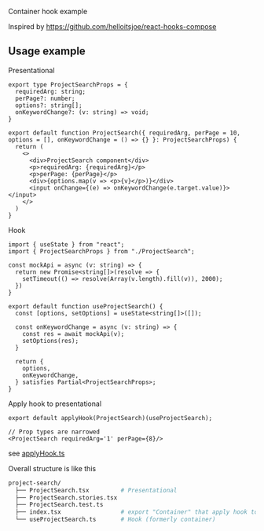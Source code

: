 Container hook example

Inspired by https://github.com/helloitsjoe/react-hooks-compose

## Usage example

Presentational

```tsx
export type ProjectSearchProps = {
  requiredArg: string;
  perPage?: number;
  options?: string[];
  onKeywordChange?: (v: string) => void;
}

export default function ProjectSearch({ requiredArg, perPage = 10, options = [], onKeywordChange = () => {} }: ProjectSearchProps) {
  return (
    <>
      <div>ProjectSearch component</div>
      <p>requiredArg: {requiredArg}</p>
      <p>perPage: {perPage}</p>
      <div>{options.map(v => <p>{v}</p>)}</div>
      <input onChange={(e) => onKeywordChange(e.target.value)}></input>
    </>
  )
}
```

Hook

```tsx
import { useState } from "react";
import { ProjectSearchProps } from "./ProjectSearch";

const mockApi = async (v: string) => {
  return new Promise<string[]>(resolve => {
    setTimeout(() => resolve(Array(v.length).fill(v)), 2000);
  })
}

export default function useProjectSearch() {
  const [options, setOptions] = useState<string[]>([]);

  const onKeywordChange = async (v: string) => {
    const res = await mockApi(v);
    setOptions(res);
  }

  return {
    options,
    onKeywordChange,
  } satisfies Partial<ProjectSearchProps>;
}

```

Apply hook to presentational

```tsx
export default applyHook(ProjectSearch)(useProjectSearch);
```

```tsx
// Prop types are narrowed
<ProjectSearch requiredArg='1' perPage={8}/>
```

see [applyHook.ts](src/common/applyHook.ts)

Overall structure is like this

```bash
project-search/
  ├── ProjectSearch.tsx         # Presentational
  ├── ProjectSearch.stories.tsx
  ├── ProjectSearch.test.ts
  ├── index.tsx                 # export "Container" that apply hook to presentational
  └── useProjectSearch.ts       # Hook (formerly container)
```
